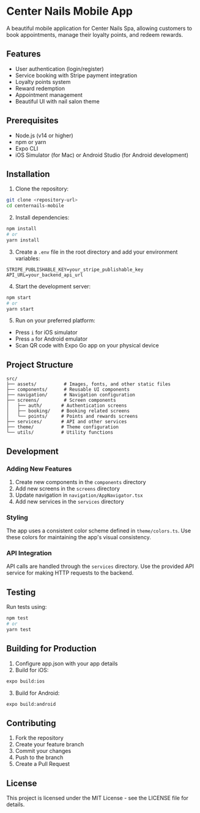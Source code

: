 # Center Nails Mobile App

A beautiful mobile application for Center Nails Spa, allowing customers to book appointments, manage their loyalty points, and redeem rewards.

## Features

- User authentication (login/register)
- Service booking with Stripe payment integration
- Loyalty points system
- Reward redemption
- Appointment management
- Beautiful UI with nail salon theme

## Prerequisites

- Node.js (v14 or higher)
- npm or yarn
- Expo CLI
- iOS Simulator (for Mac) or Android Studio (for Android development)

## Installation

1. Clone the repository:
```bash
git clone <repository-url>
cd centernails-mobile
```

2. Install dependencies:
```bash
npm install
# or
yarn install
```

3. Create a `.env` file in the root directory and add your environment variables:
```
STRIPE_PUBLISHABLE_KEY=your_stripe_publishable_key
API_URL=your_backend_api_url
```

4. Start the development server:
```bash
npm start
# or
yarn start
```

5. Run on your preferred platform:
- Press `i` for iOS simulator
- Press `a` for Android emulator
- Scan QR code with Expo Go app on your physical device

## Project Structure

```
src/
├── assets/          # Images, fonts, and other static files
├── components/      # Reusable UI components
├── navigation/      # Navigation configuration
├── screens/         # Screen components
│   ├── auth/       # Authentication screens
│   ├── booking/    # Booking related screens
│   └── points/     # Points and rewards screens
├── services/       # API and other services
├── theme/          # Theme configuration
└── utils/          # Utility functions
```

## Development

### Adding New Features

1. Create new components in the `components` directory
2. Add new screens in the `screens` directory
3. Update navigation in `navigation/AppNavigator.tsx`
4. Add new services in the `services` directory

### Styling

The app uses a consistent color scheme defined in `theme/colors.ts`. Use these colors for maintaining the app's visual consistency.

### API Integration

API calls are handled through the `services` directory. Use the provided API service for making HTTP requests to the backend.

## Testing

Run tests using:
```bash
npm test
# or
yarn test
```

## Building for Production

1. Configure app.json with your app details
2. Build for iOS:
```bash
expo build:ios
```

3. Build for Android:
```bash
expo build:android
```

## Contributing

1. Fork the repository
2. Create your feature branch
3. Commit your changes
4. Push to the branch
5. Create a Pull Request

## License

This project is licensed under the MIT License - see the LICENSE file for details.
